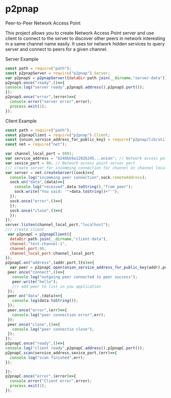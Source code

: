 # p2pnap
Peer-to-Peer Network Access Point

This project allows you to create Network Access Point server and use client to connect to the server to discover other peers in network interesting in a same channel name easily.
It uses tor network hidden services to query server and connect to peers for a given channel.


Server Example
```javascript
const path = require("path");
const p2pnapServer = require("p2pnap").Server; 
var p2pnapS = p2pnapServer({dataDir:path.join(__dirname,"server-data")});
p2pnapS.once("ready",()=>{
console.log("server ready",p2pnapS.address(),p2pnapS.port()); 
});
p2pnapS.once("error",(error)=>{
  console.error("server error",error);
  process.exit(1);
});
```

Client Example
```javascript
const path = require("path");
const p2pnapClient = require("p2pnap").Client; 
const {onion_service_address_for_public_key} = require("p2pnap/lib/util.js");
const net = require("net");

var channel_local_port = 8001;
var service_address = "b248bb9a1202b245...onion"; // Network access point server address
var sevice_port = 80; // Network access point server port
/// create server for incomming connection for channel on channel local port
var server = net.createServer((sock)=>{
  console.log("incomming peer connection",sock.remoteAddress);
  sock.on("data",(data)=>{
    console.log("received",data.toString(),"from peer");
    sock.write("You said: '"+data.toString()+"'");
  });
  sock.once("error",()=>{
  });
  sock.once("close",()=>{
  });
});
server.listen(channel_local_port,"localhost");
/// create client
 var p2pnapC = p2pnapClient({
  dataDir:path.join(__dirname,"client-data"),
  channel:"test-channel-1",
  channel_port:80,
  channel_local_port:channel_local_port
}); 
p2pnapC.on("address",(addr,port,lts)=>{
  var peer = p2pnapC.open(onion_service_address_for_public_key(addr),port);
 peer.once("connect",()=>{
   console.log("outgoing peer connected to peer success");
   peer.write("hello");
   /// add peer to list in you application
 });
 peer.on("data",(data)=>{
   console.log(data.toString());
 });
 peer.once("error",(err)=>{
   console.log("peer connection error",err);
 });
 peer.once("close",()=>{
   console.log("peer connectio close");
 });
});
p2pnapC.once("ready",()=>{
console.log("client ready",p2pnapC.address(),p2pnapC.port()); 
p2pnapC.scan(service_address,sevice_port,(err)=>{
  console.log("scan finished",err);
});

});
p2pnapC.once("error",(error)=>{
  console.error("Client error",error);
  process.exit(1);
});
```
